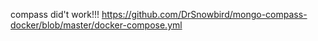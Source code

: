 compass did't work!!!
https://github.com/DrSnowbird/mongo-compass-docker/blob/master/docker-compose.yml
